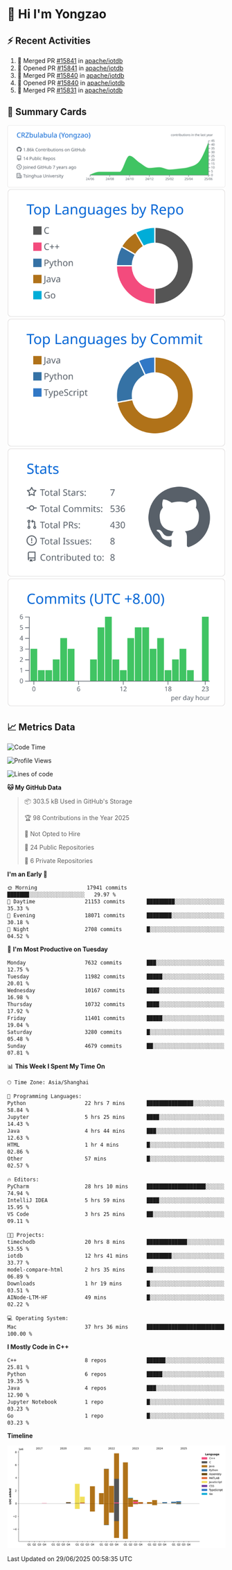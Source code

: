 # 👋 Hi I'm Yongzao

## ⚡ Recent Activities
<!--START_SECTION:activity-->
1. 🎉 Merged PR [#15841](https://github.com/apache/iotdb/pull/15841) in [apache/iotdb](https://github.com/apache/iotdb)
2. 💪 Opened PR [#15841](https://github.com/apache/iotdb/pull/15841) in [apache/iotdb](https://github.com/apache/iotdb)
3. 🎉 Merged PR [#15840](https://github.com/apache/iotdb/pull/15840) in [apache/iotdb](https://github.com/apache/iotdb)
4. 💪 Opened PR [#15840](https://github.com/apache/iotdb/pull/15840) in [apache/iotdb](https://github.com/apache/iotdb)
5. 🎉 Merged PR [#15831](https://github.com/apache/iotdb/pull/15831) in [apache/iotdb](https://github.com/apache/iotdb)
<!--END_SECTION:activity-->

## 🎑 Summary Cards

[![](https://raw.githubusercontent.com/CRZbulabula/CRZbulabula/main/profile-summary-card-output/github/0-profile-details.svg)](https://github.com/vn7n24fzkq/github-profile-summary-cards)
[![](https://raw.githubusercontent.com/CRZbulabula/CRZbulabula/main/profile-summary-card-output/github/1-repos-per-language.svg)](https://github.com/vn7n24fzkq/github-profile-summary-cards) [![](https://raw.githubusercontent.com/CRZbulabula/CRZbulabula/main/profile-summary-card-output/github/2-most-commit-language.svg)](https://github.com/vn7n24fzkq/github-profile-summary-cards)
[![](https://raw.githubusercontent.com/CRZbulabula/CRZbulabula/main/profile-summary-card-output/github/3-stats.svg)](https://github.com/vn7n24fzkq/github-profile-summary-cards) [![](https://raw.githubusercontent.com/CRZbulabula/CRZbulabula/main/profile-summary-card-output/github/4-productive-time.svg)](https://github.com/vn7n24fzkq/github-profile-summary-cards)

## 📈 Metrics Data

<!--START_SECTION:waka-->
![Code Time](http://img.shields.io/badge/Code%20Time-991%20hrs%2022%20mins-blue)

![Profile Views](http://img.shields.io/badge/Profile%20Views-0-blue)

![Lines of code](https://img.shields.io/badge/From%20Hello%20World%20I%27ve%20Written-33.7%20million%20lines%20of%20code-blue)

**🐱 My GitHub Data** 

> 📦 303.5 kB Used in GitHub's Storage 
 > 
> 🏆 98 Contributions in the Year 2025
 > 
> 🚫 Not Opted to Hire
 > 
> 📜 24 Public Repositories 
 > 
> 🔑 6 Private Repositories 
 > 
**I'm an Early 🐤** 

```text
🌞 Morning                17941 commits       ███████░░░░░░░░░░░░░░░░░░   29.97 % 
🌆 Daytime                21153 commits       █████████░░░░░░░░░░░░░░░░   35.33 % 
🌃 Evening                18071 commits       ████████░░░░░░░░░░░░░░░░░   30.18 % 
🌙 Night                  2708 commits        █░░░░░░░░░░░░░░░░░░░░░░░░   04.52 % 
```
📅 **I'm Most Productive on Tuesday** 

```text
Monday                   7632 commits        ███░░░░░░░░░░░░░░░░░░░░░░   12.75 % 
Tuesday                  11982 commits       █████░░░░░░░░░░░░░░░░░░░░   20.01 % 
Wednesday                10167 commits       ████░░░░░░░░░░░░░░░░░░░░░   16.98 % 
Thursday                 10732 commits       ████░░░░░░░░░░░░░░░░░░░░░   17.92 % 
Friday                   11401 commits       █████░░░░░░░░░░░░░░░░░░░░   19.04 % 
Saturday                 3280 commits        █░░░░░░░░░░░░░░░░░░░░░░░░   05.48 % 
Sunday                   4679 commits        ██░░░░░░░░░░░░░░░░░░░░░░░   07.81 % 
```


📊 **This Week I Spent My Time On** 

```text
🕑︎ Time Zone: Asia/Shanghai

💬 Programming Languages: 
Python                   22 hrs 7 mins       ███████████████░░░░░░░░░░   58.84 % 
Jupyter                  5 hrs 25 mins       ████░░░░░░░░░░░░░░░░░░░░░   14.43 % 
Java                     4 hrs 44 mins       ███░░░░░░░░░░░░░░░░░░░░░░   12.63 % 
HTML                     1 hr 4 mins         █░░░░░░░░░░░░░░░░░░░░░░░░   02.86 % 
Other                    57 mins             █░░░░░░░░░░░░░░░░░░░░░░░░   02.57 % 

🔥 Editors: 
PyCharm                  28 hrs 10 mins      ███████████████████░░░░░░   74.94 % 
IntelliJ IDEA            5 hrs 59 mins       ████░░░░░░░░░░░░░░░░░░░░░   15.95 % 
VS Code                  3 hrs 25 mins       ██░░░░░░░░░░░░░░░░░░░░░░░   09.11 % 

🐱‍💻 Projects: 
timechodb                20 hrs 8 mins       █████████████░░░░░░░░░░░░   53.55 % 
iotdb                    12 hrs 41 mins      ████████░░░░░░░░░░░░░░░░░   33.77 % 
model-compare-html       2 hrs 35 mins       ██░░░░░░░░░░░░░░░░░░░░░░░   06.89 % 
Downloads                1 hr 19 mins        █░░░░░░░░░░░░░░░░░░░░░░░░   03.51 % 
AINode-LTM-HF            49 mins             █░░░░░░░░░░░░░░░░░░░░░░░░   02.22 % 

💻 Operating System: 
Mac                      37 hrs 36 mins      █████████████████████████   100.00 % 
```

**I Mostly Code in C++** 

```text
C++                      8 repos             ██████░░░░░░░░░░░░░░░░░░░   25.81 % 
Python                   6 repos             █████░░░░░░░░░░░░░░░░░░░░   19.35 % 
Java                     4 repos             ███░░░░░░░░░░░░░░░░░░░░░░   12.90 % 
Jupyter Notebook         1 repo              █░░░░░░░░░░░░░░░░░░░░░░░░   03.23 % 
Go                       1 repo              █░░░░░░░░░░░░░░░░░░░░░░░░   03.23 % 
```



**Timeline**

![Lines of Code chart](https://raw.githubusercontent.com/CRZbulabula/CRZbulabula/main/assets/bar_graph.png)


 Last Updated on 29/06/2025 00:58:35 UTC
<!--END_SECTION:waka-->

